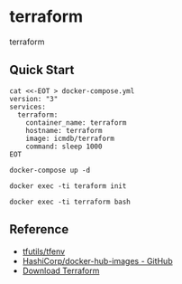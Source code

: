 # terraform

terraform 

## Quick Start

```
cat <<-EOT > docker-compose.yml
version: "3"
services:
  terraform:
    container_name: terraform
    hostname: terraform
    image: icmdb/terraform
    command: sleep 1000
EOT

docker-compose up -d

docker exec -ti teraform init

docker exec -ti terraform bash
```

## Reference

* [tfutils/tfenv](https://github.com/tfutils/tfenv)
* [HashiCorp/docker-hub-images - GitHub](https://github.com/hashicorp/docker-hub-images)
* [Download Terraform](https://www.terraform.io/downloads.html)
